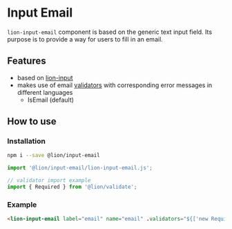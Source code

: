 # Input Email

[//]: # 'AUTO INSERT HEADER PREPUBLISH'

`lion-input-email` component is based on the generic text input field. Its purpose is to provide a way for users to fill in an email.

## Features

- based on [lion-input](../input)
- makes use of email [validators](../validate/docs/ValidationSystem.md) with corresponding error messages in different languages
  - IsEmail (default)

## How to use

### Installation

```sh
npm i --save @lion/input-email
```

```js
import '@lion/input-email/lion-input-email.js';

// validator import example
import { Required } from '@lion/validate';
```

### Example

```html
<lion-input-email label="email" name="email" .validators="${['new Required()]}"></lion-input-email>
```
